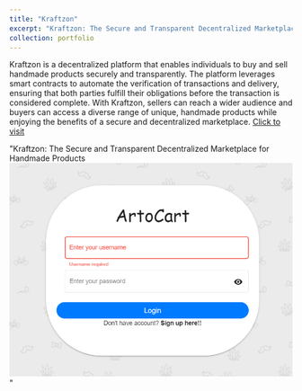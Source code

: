 ```yaml
---
title: "Kraftzon"
excerpt: "Kraftzon: The Secure and Transparent Decentralized Marketplace for Handmade Products <br/>"
collection: portfolio
---
```


Kraftzon is a decentralized platform that enables individuals to buy and sell handmade products securely and transparently. The platform leverages smart contracts to automate the verification of transactions and delivery, ensuring that both parties fulfill their obligations before the transaction is considered complete. With Kraftzon, sellers can reach a wider audience and buyers can access a diverse range of unique, handmade products while enjoying the benefits of a secure and decentralized marketplace.
[Click to visit](qr.justprint.io)

"Kraftzon: The Secure and Transparent Decentralized Marketplace for Handmade Products <br/><img src='/images/kraftzon1.PNG'>"
